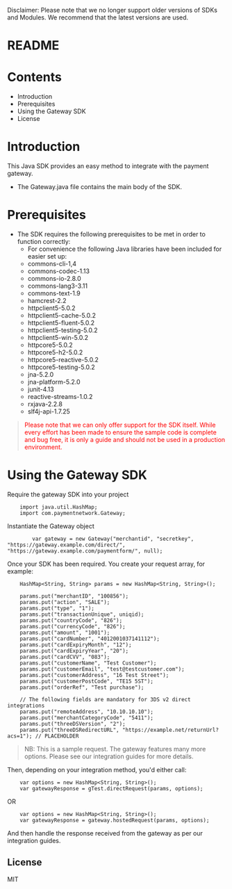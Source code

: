 Disclaimer: Please note that we no longer support older versions of SDKs and Modules. We recommend that the latest versions are used.

# README

# Contents
- Introduction
- Prerequisites
- Using the Gateway SDK
- License

# Introduction
This Java SDK provides an easy method to integrate with the payment gateway.
 - The Gateway.java file contains the main body of the SDK.

# Prerequisites
- The SDK requires the following prerequisites to be met in order to function correctly:
    - For convenience the following Java libraries have been included for easier set up:
	- commons-cli-1,4
	- commons-codec-1.13
	- commons-io-2.8.0
	- commons-lang3-3.11
	- commons-text-1.9
	- hamcrest-2.2
	- httpclient5-5.0.2
	- httpclient5-cache-5.0.2
	- httpclient5-fluent-5.0.2
	- httpclient5-testing-5.0.2
	- httpclient5-win-5.0.2
	- httpcore5-5.0.2
	- httpcore5-h2-5.0.2
	- httpcore5-reactive-5.0.2
	- httpcore5-testing-5.0.2
	- jna-5.2.0
	- jna-platform-5.2.0
	- junit-4.13
	- reactive-streams-1.0.2
	- rxjava-2.2.8
	- slf4j-api-1.7.25

> <span style="color: red">Please note that we can only offer support for the SDK itself. While every effort has been made to ensure the sample code is complete and bug free, it is only a guide and should not be used in a production environment.</span>

# Using the Gateway SDK

Require the gateway SDK into your project

```
    import java.util.HashMap;
    import com.paymentnetwork.Gateway;
```

Instantiate the Gateway object

```
        var gateway = new Gateway("merchantid", "secretkey", "https://gateway.example.com/direct/", "https://gateway.example.com/paymentform/", null);

```

Once your SDK has been required. You create your request array, for example:
```
	HashMap<String, String> params = new HashMap<String, String>();

	params.put("merchantID", "100856");
	params.put("action", "SALE");
	params.put("type", "1");
	params.put("transactionUnique", uniqid);
	params.put("countryCode", "826");
	params.put("currencyCode", "826");
	params.put("amount", "1001");
	params.put("cardNumber", "4012001037141112");
	params.put("cardExpiryMonth", "12");
	params.put("cardExpiryYear", "20");
	params.put("cardCVV", "083");
	params.put("customerName", "Test Customer");
	params.put("customerEmail", "test@testcustomer.com");
	params.put("customerAddress", "16 Test Street");
	params.put("customerPostCode", "TE15 5ST");
	params.put("orderRef", "Test purchase");

	// The following fields are mandatory for 3DS v2 direct integrations
	params.put("remoteAddress", "10.10.10.10");
	params.put("merchantCategoryCode", "5411");
	params.put("threeDSVersion", "2");
	params.put("threeDSRedirectURL", "https://example.net/returnUrl?acs=1"); // PLACEHOLDER

```
> NB: This is a sample request. The gateway features many more options. Please see our integration guides for more details.

Then, depending on your integration method, you'd either call:

```
	var options = new HashMap<String, String>();
	var gatewayResponse = gTest.directRequest(params, options);
```

OR

```
	var options = new HashMap<String, String>();
	var gatewayResponse = gateway.hostedRequest(params, options);
```

And then handle the response received from the gateway as per our integration guides.

License
----
MIT
